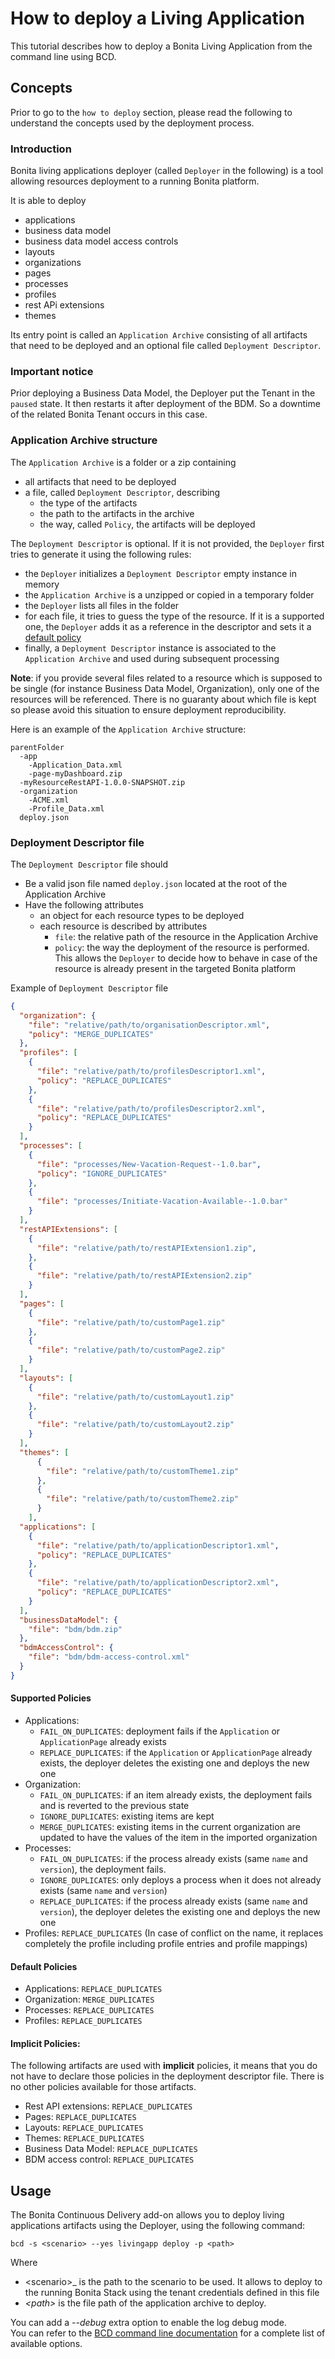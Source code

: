 # How to deploy a Living Application

This tutorial describes how to deploy a Bonita Living Application from the command line using BCD.


## Concepts

Prior to go to the `how to deploy` section, please read the following to understand the concepts used by the deployment
process.

### Introduction

Bonita living applications deployer (called `Deployer` in the following) is a tool allowing resources deployment to a running Bonita platform.

It is able to deploy

 - applications
 - business data model
 - business data model access controls
 - layouts
 - organizations
 - pages
 - processes
 - profiles
 - rest APi extensions
 - themes

Its entry point is called an `Application Archive` consisting of all artifacts that need to be deployed and an optional
file called `Deployment Descriptor`.


### Important notice

Prior deploying a Business Data Model, the Deployer put the Tenant in the  `paused`  state. It then restarts it after
deployment of the BDM. So a downtime of the related Bonita Tenant occurs in this case.


### Application Archive structure

The `Application Archive` is a folder or a zip containing
* all artifacts that need to be deployed
* a file, called `Deployment Descriptor`, describing
  * the type of the artifacts
  * the path to the artifacts in the archive
  * the way, called `Policy`, the artifacts will be deployed

The `Deployment Descriptor` is optional. If it is not provided, the `Deployer` first tries to generate it using the
following rules:
* the `Deployer` initializes a `Deployment Descriptor` empty instance in memory
* the `Application Archive` is a unzipped or copied in a temporary folder
* the `Deployer` lists all files in the folder
* for each file, it tries to guess the type of the resource. If it is a supported one, the `Deployer` adds it as a reference
in the descriptor and sets it a [default policy](#default-policies)
* finally, a `Deployment Descriptor` instance is associated to the `Application Archive` and used during subsequent processing

**Note**: if you provide several files related to a resource which is supposed to be single (for instance Business Data Model,
Organization), only one of the resources will be referenced. There is no guaranty about which file is kept so please avoid
this situation to ensure deployment reproducibility.


Here is an example of the `Application Archive` structure:
```
parentFolder
  -app
    -Application_Data.xml
    -page-myDashboard.zip
  -myResourceRestAPI-1.0.0-SNAPSHOT.zip
  -organization
    -ACME.xml
    -Profile_Data.xml
  deploy.json
```

### Deployment Descriptor file

The `Deployment Descriptor` file should
* Be a valid json file named `deploy.json` located at the root of the Application Archive
* Have the following attributes
  * an object for each resource types to be deployed
  * each resource is described by attributes
    * `file`: the relative path of the resource in the Application Archive
    * `policy`: the way the deployment of the resource is performed. This allows the `Deployer` to decide how to behave in case of the resource is already present in the targeted Bonita platform

Example of `Deployment Descriptor` file
```json
{
  "organization": {
    "file": "relative/path/to/organisationDescriptor.xml",
    "policy": "MERGE_DUPLICATES"
  },
  "profiles": [
    {
      "file": "relative/path/to/profilesDescriptor1.xml",
      "policy": "REPLACE_DUPLICATES"
    },
    {
      "file": "relative/path/to/profilesDescriptor2.xml",
      "policy": "REPLACE_DUPLICATES"
    }
  ],
  "processes": [
    {
      "file": "processes/New-Vacation-Request--1.0.bar",
      "policy": "IGNORE_DUPLICATES"
    },
    {
      "file": "processes/Initiate-Vacation-Available--1.0.bar"
    }
  ],
  "restAPIExtensions": [
    {
      "file": "relative/path/to/restAPIExtension1.zip",
    },
    {
      "file": "relative/path/to/restAPIExtension2.zip"
    }
  ],
  "pages": [
    {
      "file": "relative/path/to/customPage1.zip"
    },
    {
      "file": "relative/path/to/customPage2.zip"
    }
  ],
  "layouts": [
    {
      "file": "relative/path/to/customLayout1.zip"
    },
    {
      "file": "relative/path/to/customLayout2.zip"
    }
  ],
  "themes": [
      {
        "file": "relative/path/to/customTheme1.zip"
      },
      {
        "file": "relative/path/to/customTheme2.zip"
      }
    ],
  "applications": [
    {
      "file": "relative/path/to/applicationDescriptor1.xml",
      "policy": "REPLACE_DUPLICATES"
    },
    {
      "file": "relative/path/to/applicationDescriptor2.xml",
      "policy": "REPLACE_DUPLICATES"
    }
  ],
  "businessDataModel": {
    "file": "bdm/bdm.zip"
  },
  "bdmAccessControl": {
    "file": "bdm/bdm-access-control.xml"
  }
}
```

#### Supported Policies

* Applications:
  * `FAIL_ON_DUPLICATES`: deployment fails if the `Application` or `ApplicationPage` already exists
  * `REPLACE_DUPLICATES`: if the `Application` or `ApplicationPage` already exists, the deployer deletes the existing one
  and deploys the new one
* Organization:
  * `FAIL_ON_DUPLICATES`: if an item already exists, the deployment fails and is reverted to the previous state
  * `IGNORE_DUPLICATES`: existing items are kept
  * `MERGE_DUPLICATES`: existing items in the current organization are updated to have the values of the item in the
  imported organization
* Processes:
  * `FAIL_ON_DUPLICATES`: if the process already exists (same `name` and `version`), the deployment fails.
  * `IGNORE_DUPLICATES`: only deploys a process when it does not already exists (same `name` and `version`)
  * `REPLACE_DUPLICATES`: if the process already exists (same `name` and `version`), the deployer deletes the existing one
  and deploys the new one
* Profiles: `REPLACE_DUPLICATES` (In case of conflict on the name, it replaces completely the profile including profile
entries and profile mappings)


#### Default Policies

 * Applications: `REPLACE_DUPLICATES`
 * Organization: `MERGE_DUPLICATES`
 * Processes: `REPLACE_DUPLICATES`
 * Profiles: `REPLACE_DUPLICATES`
 
 
#### Implicit Policies:

The following artifacts are used with **implicit** policies, it means that you do not have to declare those policies in
the deployment descriptor file. There is no other policies available for those artifacts.
 * Rest API extensions: `REPLACE_DUPLICATES`
 * Pages: `REPLACE_DUPLICATES`
 * Layouts: `REPLACE_DUPLICATES`
 * Themes: `REPLACE_DUPLICATES`
 * Business Data Model: `REPLACE_DUPLICATES`
 * BDM access control: `REPLACE_DUPLICATES`



## Usage

The Bonita Continuous Delivery add-on allows you to deploy living applications artifacts using the Deployer, using the
following command:
```
bcd -s <scenario> --yes livingapp deploy -p <path>
```
Where
* \<scenario>_ is the path to the scenario to be used. It allows to deploy to the running Bonita Stack using the tenant
credentials defined in this file
* _\<path>_ is the file path of the application archive to deploy.


You can add a _-\-debug_ extra option to enable the log debug mode.  
You can refer to the [BCD command line documentation](bcd_cli.md) for a complete list of available options.
